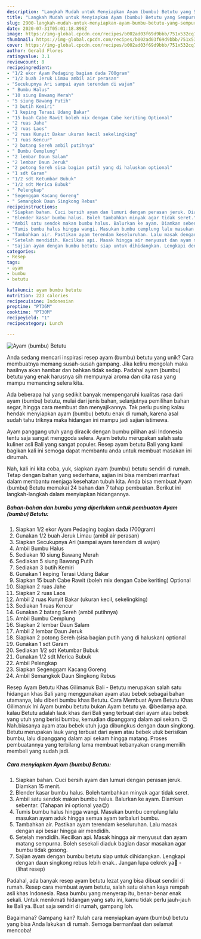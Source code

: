 ```yaml
---
description: "Langkah Mudah untuk Menyiapkan Ayam (bumbu) Betutu yang Sempurna"
title: "Langkah Mudah untuk Menyiapkan Ayam (bumbu) Betutu yang Sempurna"
slug: 2900-langkah-mudah-untuk-menyiapkan-ayam-bumbu-betutu-yang-sempurna
date: 2020-07-31T05:01:18.896Z
image: https://img-global.cpcdn.com/recipes/b002ad03f69d9bbb/751x532cq70/ayam-bumbu-betutu-foto-resep-utama.jpg
thumbnail: https://img-global.cpcdn.com/recipes/b002ad03f69d9bbb/751x532cq70/ayam-bumbu-betutu-foto-resep-utama.jpg
cover: https://img-global.cpcdn.com/recipes/b002ad03f69d9bbb/751x532cq70/ayam-bumbu-betutu-foto-resep-utama.jpg
author: Gerald Flores
ratingvalue: 3.1
reviewcount: 8
recipeingredient:
- "1/2 ekor Ayam Pedaging bagian dada 700gram"
- "1/2 buah Jeruk Limau ambil air perasan"
- "Secukupnya Ari sampai ayam terendam di wajan"
- " Bumbu Halus"
- "10 siung Bawang Merah"
- "5 siung Bawang Putih"
- "3 butih Kemiri"
- "1 keping Terasi Udang Bakar"
- "15 buah Cabe Rawit boleh mix dengan Cabe keriting Optional"
- "2 ruas Jahe"
- "2 ruas Laos"
- "2 ruas Kunyit Bakar ukuran kecil sekelingking"
- "1 ruas Kencur"
- "2 batang Sereh ambil putihnya"
- " Bumbu Cemplung"
- "2 lembar Daun Salam"
- "2 lembar Daun Jeruk"
- "2 potong Sereh sisa bagian putih yang di haluskan optional"
- "1 sdt Garam"
- "1/2 sdt Ketumbar Bubuk"
- "1/2 sdt Merica Bubuk"
- " Pelengkap"
- "Segenggam Kacang Goreng"
- " Semangkok Daun Singkong Rebus"
recipeinstructions:
- "Siapkan bahan. Cuci bersih ayam dan lumuri dengan perasan jeruk. Diamkan 15 menit."
- "Blender kasar bumbu halus. Boleh tambahkan minyak agar tidak seret."
- "Ambil satu sendok makan bumbu halus. Balurkan ke ayam. Diamkan sebentar. (Tahapan ini optional yaa😉)"
- "Tumis bumbu halus hingga wangi. Masukan bumbu cemplung lalu masukan ayam aduk hingga semua ayam terbaluri bumbu."
- "Tambahkan air. Pastikan ayam terendam keseluruhan. Lalu masak dengan api besar hingga air mendidih."
- "Setelah mendidih. Kecilkan api. Masak hingga air menyusut dan ayam matang sempurna. Boleh sesekali diaduk bagian dasar masakan agar bumbu tidak gosong."
- "Sajian ayam dengan bumbu betutu siap untuk dihidangkan. Lengkapi dengan daun singkong rebus lebih enak.. Jangan lupa cekrek ya📸             (lihat resep)"
categories:
- Resep
tags:
- ayam
- bumbu
- betutu

katakunci: ayam bumbu betutu 
nutrition: 223 calories
recipecuisine: Indonesian
preptime: "PT36M"
cooktime: "PT30M"
recipeyield: "1"
recipecategory: Lunch

---
```



![Ayam (bumbu) Betutu](https://img-global.cpcdn.com/recipes/b002ad03f69d9bbb/751x532cq70/ayam-bumbu-betutu-foto-resep-utama.jpg)

Anda sedang mencari inspirasi resep ayam (bumbu) betutu yang unik? Cara membuatnya memang susah-susah gampang. Jika keliru mengolah maka hasilnya akan hambar dan bahkan tidak sedap. Padahal ayam (bumbu) betutu yang enak harusnya sih mempunyai aroma dan cita rasa yang mampu memancing selera kita.

Ada beberapa hal yang sedikit banyak mempengaruhi kualitas rasa dari ayam (bumbu) betutu, mulai dari jenis bahan, selanjutnya pemilihan bahan segar, hingga cara membuat dan menyajikannya. Tak perlu pusing kalau hendak menyiapkan ayam (bumbu) betutu enak di rumah, karena asal sudah tahu triknya maka hidangan ini mampu jadi sajian istimewa.

Ayam panggang utuh yang diracik dengan bumbu pilihan asli Indonesia tentu saja sangat menggoda selera. Ayam betutu merupakan salah satu kuliner asli Bali yang sangat populer. Resep ayam betutu Bali yang kami bagikan kali ini semoga dapat membantu anda untuk membuat masakan ini dirumah.


Nah, kali ini kita coba, yuk, siapkan ayam (bumbu) betutu sendiri di rumah. Tetap dengan bahan yang sederhana, sajian ini bisa memberi manfaat dalam membantu menjaga kesehatan tubuh kita. Anda bisa membuat Ayam (bumbu) Betutu memakai 24 bahan dan 7 tahap pembuatan. Berikut ini langkah-langkah dalam menyiapkan hidangannya.

<!--inarticleads1-->

##### Bahan-bahan dan bumbu yang diperlukan untuk pembuatan Ayam (bumbu) Betutu:

1. Siapkan 1/2 ekor Ayam Pedaging bagian dada (700gram)
1. Gunakan 1/2 buah Jeruk Limau (ambil air perasan)
1. Siapkan Secukupnya Ari (sampai ayam terendam di wajan)
1. Ambil  Bumbu Halus
1. Sediakan 10 siung Bawang Merah
1. Sediakan 5 siung Bawang Putih
1. Sediakan 3 butih Kemiri
1. Gunakan 1 keping Terasi Udang Bakar
1. Siapkan 15 buah Cabe Rawit (boleh mix dengan Cabe keriting) Optional
1. Siapkan 2 ruas Jahe
1. Siapkan 2 ruas Laos
1. Ambil 2 ruas Kunyit Bakar (ukuran kecil, sekelingking)
1. Sediakan 1 ruas Kencur
1. Gunakan 2 batang Sereh (ambil putihnya)
1. Ambil  Bumbu Cemplung
1. Siapkan 2 lembar Daun Salam
1. Ambil 2 lembar Daun Jeruk
1. Siapkan 2 potong Sereh (sisa bagian putih yang di haluskan) optional
1. Gunakan 1 sdt Garam
1. Sediakan 1/2 sdt Ketumbar Bubuk
1. Gunakan 1/2 sdt Merica Bubuk
1. Ambil  Pelengkap
1. Siapkan Segenggam Kacang Goreng
1. Ambil  Semangkok Daun Singkong Rebus


Resep Ayam Betutu Khas Gilimanuk Bali - Betutu merupakan salah satu hidangan khas Bali yang menggunakan ayam atau bebek sebagai bahan utamanya, lalu diberi bumbu khas Betutu. Cara Membuat Ayam Betutu Khas Gilimanuk Ini Ayam bumbu betutu bukan Ayam betutu ya. 😁bedanya apa. kalau Betutu adalah lauk khas dari Bali yang terbuat dari ayam atau bebek yang utuh yang berisi bumbu, kemudian dipanggang dalam api sekam. 😍Nah.biasanya ayam atau bebek utuh juga dibungkus dengan daun singkong. Betutu merupakan lauk yang terbuat dari ayam atau bebek utuk berisikan bumbu, lalu dipanggang dalam api sekam hingga matang. Proses pembuatannya yang terbilang lama membuat kebanyakan orang memilih membeli yang sudah jadi. 

<!--inarticleads2-->

##### Cara menyiapkan Ayam (bumbu) Betutu:

1. Siapkan bahan. Cuci bersih ayam dan lumuri dengan perasan jeruk. Diamkan 15 menit.
1. Blender kasar bumbu halus. Boleh tambahkan minyak agar tidak seret.
1. Ambil satu sendok makan bumbu halus. Balurkan ke ayam. Diamkan sebentar. (Tahapan ini optional yaa😉)
1. Tumis bumbu halus hingga wangi. Masukan bumbu cemplung lalu masukan ayam aduk hingga semua ayam terbaluri bumbu.
1. Tambahkan air. Pastikan ayam terendam keseluruhan. Lalu masak dengan api besar hingga air mendidih.
1. Setelah mendidih. Kecilkan api. Masak hingga air menyusut dan ayam matang sempurna. Boleh sesekali diaduk bagian dasar masakan agar bumbu tidak gosong.
1. Sajian ayam dengan bumbu betutu siap untuk dihidangkan. Lengkapi dengan daun singkong rebus lebih enak.. Jangan lupa cekrek ya📸 -             (lihat resep)


Padahal, ada banyak resep ayam betutu lezat yang bisa dibuat sendiri di rumah. Resep cara membuat ayam betutu, salah satu olahan kaya rempah asli khas Indonesia. Rasa bumbu yang menyerap itu, benar-benar enak sekali. Untuk menikmati hidangan yang satu ini, kamu tidak perlu jauh-jauh ke Bali ya. Buat saja sendiri di rumah, gampang loh. 

Bagaimana? Gampang kan? Itulah cara menyiapkan ayam (bumbu) betutu yang bisa Anda lakukan di rumah. Semoga bermanfaat dan selamat mencoba!
